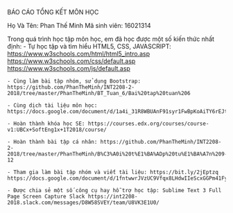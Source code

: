 ﻿BÁO CÁO TỔNG KẾT MÔN HỌC

Họ Và Tên: Phan Thế Minh Mã sinh viên: 16021314

Trong quá trình học tập môn học, em đã học được một số kiến thức nhất định: 
	- Tự học tập và tìm hiểu HTML5, CSS, JAVASCRIPT: https://www.w3schools.com/html/html5_intro.asp https://www.w3schools.com/css/default.asp https://www.w3schools.com/js/default.asp

	- Cùng làm bài tập nhóm, sử dụng Bootstrap: https://github.com/PhanTheMinh/INT2208-2-2018/tree/master/PhanTheMinh/BT_Tuan_6/Bai%20tap%20tuan%206

	- Cùng dịch tài liệu môn học: https://docs.google.com/document/d/1a4i_31R8WBUAnF91syr1FwBpKoAiTY6rEJt1xWjb74M/edit#heading=h.nzv2vaiffe4k

	- Hoàn thành khóa học SE: https://courses.edx.org/courses/course-v1:UBCx+SoftEng1x+1T2018/course/

	- Hoàn thành bài tập cá nhân: https://github.com/PhanTheMinh/INT2208-2-2018/tree/master/PhanTheMinh/B%C3%A0i%20t%E1%BA%ADp%20tu%E1%BA%A7n%209-12

	- Tham gia làm bài tập nhóm và viết tài liệu: https://bit.ly/2jEptzq https://docs.google.com/document/d/1fntwwrJVzUC9Vfqx8LHdwIIeScxGGPm41Fyz1c6uYR8/edit

	- Được chia sẻ một số công cụ hay hỗ trợ học tập: Sublime Text 3 Full Page Screen Capture Slack https://int2208-2018.slack.com/messages/D8W58SVEY/team/U8VK3E1U0/

